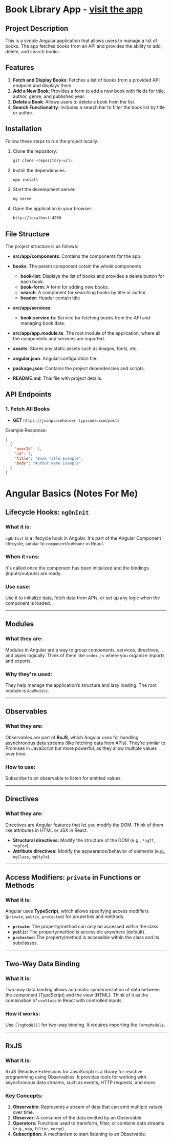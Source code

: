 # Book Library App - [visit the app](https://angular-app-orpin.vercel.app/)

## Project Description

This is a simple Angular application that allows users to manage a list of books. The app fetches books from an API and provides the ability to add, delete, and search books.

## Features

1. **Fetch and Display Books**: Fetches a list of books from a provided API endpoint and displays them.
2. **Add a New Book**: Provides a form to add a new book with fields for title, author, genre, and published year.
3. **Delete a Book**: Allows users to delete a book from the list.
4. **Search Functionality**: Includes a search bar to filter the book list by title or author.

## Installation

Follow these steps to run the project locally:

1. Clone the repository:
    ```bash
    git clone <repository-url>
    ```

2. Install the dependencies:
    ```bash
    npm install
    ```

3. Start the development server:
    ```bash
    ng serve
    ```

4. Open the application in your browser:
    ```bash
    http://localhost:4200
    ```

## File Structure

The project structure is as follows:

- **src/app/components**: Contains the components for the app.
- **books**: The parent component cotain the whole components
  - **book-list**: Displays the list of books and provides a delete button for each book.
  - **book-form**: A form for adding new books.
  - **search**: A component for searching books by title or author.
  - **header**: Header contain title
  
- **src/app/services**:
  - **book.service.ts**: Service for fetching books from the API and managing book data.

- **src/app/app.module.ts**: The root module of the application, where all the components and services are imported.

- **assets**: Stores any static assets such as images, fonts, etc.

- **angular.json**: Angular configuration file.

- **package.json**: Contains the project dependencies and scripts.

- **README.md**: This file with project details.

## API Endpoints

### 1. Fetch All Books
- **GET** `https://jsonplaceholder.typicode.com/posts`

Example Response:
```json
[
  {
    "userId": 1,
    "id": 1,
    "title": "Book Title Example",
    "body": "Author Name Example"
  }
]
```

# Angular Basics (Notes For Me)

## Lifecycle Hooks: `ngOnInit`
### What it is:
`ngOnInit` is a lifecycle hook in Angular. It's part of the Angular Component lifecycle, similar to `componentDidMount` in React.

### When it runs:
It's called once the component has been initialized and the bindings (inputs/outputs) are ready.

### Use case:
Use it to initialize data, fetch data from APIs, or set up any logic when the component is loaded.

---

## Modules
### What they are:
Modules in Angular are a way to group components, services, directives, and pipes logically. Think of them like `index.js` where you organize imports and exports.

### Why they're used:
They help manage the application’s structure and lazy loading. The root module is `AppModule`.

---

## Observables
### What they are:
Observables are part of **RxJS**, which Angular uses for handling asynchronous data streams (like fetching data from APIs). They’re similar to Promises in JavaScript but more powerful, as they allow multiple values over time.

### How to use:
Subscribe to an observable to listen for emitted values.

---

## Directives
### What they are:
Directives are Angular features that let you modify the DOM. Think of them like attributes in HTML or JSX in React.

- **Structural directives:** Modify the structure of the DOM (e.g., `*ngIf`, `*ngFor`).
- **Attribute directives:** Modify the appearance/behavior of elements (e.g., `ngClass`, `ngStyle`).

---

## Access Modifiers: `private` in Functions or Methods
### What it is:
Angular uses **TypeScript**, which allows specifying access modifiers (`private`, `public`, `protected`) for properties and methods.

- **`private`:** The property/method can only be accessed within the class.
- **`public`:** The property/method is accessible anywhere (default).
- **`protected`:** The property/method is accessible within the class and its subclasses.

---

## Two-Way Data Binding
### What it is:
Two-way data binding allows automatic synchronization of data between the component (TypeScript) and the view (HTML). Think of it as the combination of `useState` in React with controlled inputs.

### How it works:
Use `[(ngModel)]` for two-way binding. It requires importing the `FormsModule`.

---

## RxJS
### What it is:
RxJS (Reactive Extensions for JavaScript) is a library for reactive programming using Observables. It provides tools for working with asynchronous data streams, such as events, HTTP requests, and more.

### Key Concepts:
1. **Observable:** Represents a stream of data that can emit multiple values over time.
2. **Observer:** A consumer of the data emitted by an Observable.
3. **Operators:** Functions used to transform, filter, or combine data streams (e.g., `map`, `filter`, `merge`).
4. **Subscription:** A mechanism to start listening to an Observable.



